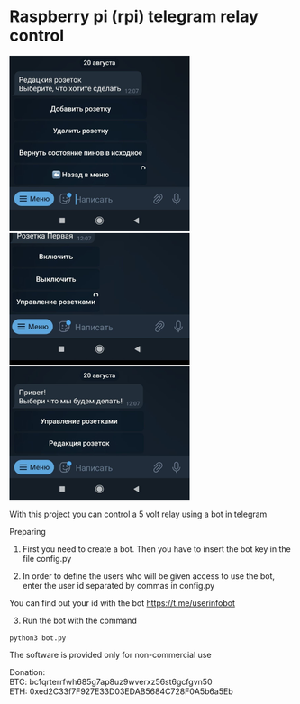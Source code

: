 # Raspberry pi (rpi) telegram relay control
<img src="https://raw.githubusercontent.com/ReveredFader/Raspberry-pi--rpi--telegram-relay-control/main/pic/photo_2021-08-28_20-00-08.jpg" width="320">
<img src="https://raw.githubusercontent.com/ReveredFader/Raspberry-pi--rpi--telegram-relay-control/main/pic/photo_2021-08-28_20-00-25.jpg" width="320">
<img src="https://raw.githubusercontent.com/ReveredFader/Raspberry-pi--rpi--telegram-relay-control/main/pic/photo_2021-08-28_20-00-30.jpg" width="320">

 With this project you can control a 5 volt relay using a bot in telegram

Preparing

1) First you need to create a bot. Then you have to insert the bot key in the file config.py

2) In order to define the users who will be given access to use the bot, enter the user id separated by commas in config.py

You can find out your id with the bot https://t.me/userinfobot

3) Run the bot with the command 
```
python3 bot.py
```

The software is provided only for non-commercial use

Donation:  
BTC: bc1qrterrfwh685g7ap8uz9wverxz56st6gcfgvn50  
ETH: 0xed2C33f7F927E33D03EDAB5684C728F0A5b6a5Eb
